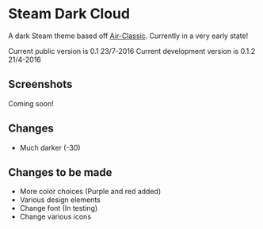 # Steam Dark Cloud
A dark Steam theme based off [Air-Classic](https://github.com/outsetini/Air-Classic). Currently in a very early state!

Current public version is 0.1 23/7-2016
Current development version is 0.1.2 21/4-2016

Screenshots
--------------
Coming soon!

Changes
--------------
* Much darker (-30)

Changes to be made
--------------
* More color choices (Purple and red added)
* Various design elements
* Change font (In testing)
* Change various icons
